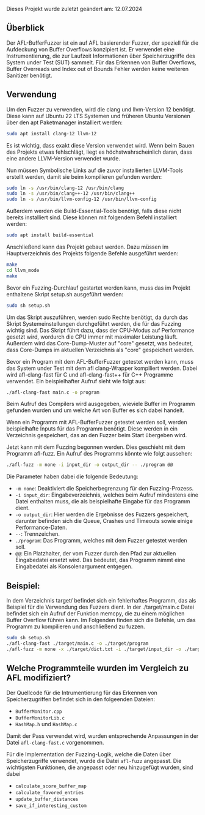 Dieses Projekt wurde zuletzt geändert am: 12.07.2024

## Überblick

Der AFL-BufferFuzzer ist ein auf AFL basierender Fuzzer, der speziell für die Aufdeckung von Buffer Overflows konzipiert ist. Er verwendet eine Instrumentierung, die zur Laufzeit Informationen über Speicherzugriffe des System under Test (SUT) sammelt. Für das Erkennen von Buffer Overflows, Buffer Overreads und Index out of Bounds Fehler werden keine weiteren Sanitizer benötigt.

## Verwendung

Um den Fuzzer zu verwenden, wird die clang und llvm-Version 12 benötigt. Diese kann auf Ubuntu 22 LTS Systemen und früheren Ubuntu Versionen über den apt Paketmanager installiert werden:

```bash
sudo apt install clang-12 llvm-12
```

Es ist wichtig, dass exakt diese Version verwendet wird. Wenn beim Bauen des Projekts etwas fehlschlägt, liegt es höchstwahrscheinlich daran, dass eine andere LLVM-Version verwendet wurde.

Nun müssen Symbolische Links auf die zuvor installierten LLVM-Tools erstellt werden, damit sie beim kompilieren gefunden werden:

```bash
sudo ln -s /usr/bin/clang-12 /usr/bin/clang
sudo ln -s /usr/bin/clang++-12 /usr/bin/clang++
sudo ln -s /usr/bin/llvm-config-12 /usr/bin/llvm-config
```

Außerdem werden die Build-Essential-Tools benötigt, falls diese nicht bereits installiert sind. Diese können mit folgendem Befehl installiert werden:

```bash
sudo apt install build-essential
```

Anschließend kann das Projekt gebaut werden. Dazu müssen im Hauptverzeichnis des Projekts folgende Befehle ausgeführt werden:

```bash
make
cd llvm_mode
make
```

Bevor ein Fuzzing-Durchlauf gestartet werden kann, muss das im Projekt enthaltene Skript setup.sh ausgeführt werden:

```bash
sudo sh setup.sh
```

Um das Skript auszuführen, werden sudo Rechte benötigt, da durch das Skript Systemeinstellungen durchgeführt werden, die für das Fuzzing wichtig sind. Das Skript führt dazu, dass der CPU-Modus auf Performance gesetzt wird, wordurch die CPU immer mit maximaler Leistung läuft. Außerdem wird das Core-Dump-Muster auf "core" gesetzt, was bedeutet, dass Core-Dumps im aktuellen Verzeichnis als "core" gespeichert werden. 

Bevor ein Program mit dem AFL-BufferFuzzer getestet werden kann, muss das System under Test mit dem afl clang-Wrapper kompiliert werden. Dabei wird afl-clang-fast für C und afl-clang-fast++ für C++ Programme verwendet. Ein beispielhafter Aufruf sieht wie folgt aus:

```bash
./afl-clang-fast main.c -o program 
```

Beim Aufruf des Compilers wird ausgegeben, wieviele Buffer im Programm gefunden wurden und um welche Art von Buffer es sich dabei handelt.

Wenn ein Programm mit AFL-BufferFuzzer getestet werden soll, werden beispielhafte Inputs für das Programm benötigt. Diese werden in ein Verzeichnis gespeichert, das an den Fuzzer beim Start übergeben wird.

Jetzt kann mit dem Fuzzing begonnen werden. Dies geschieht mit dem Programm afl-fuzz. Ein Aufruf des Programms könnte wie folgt aussehen:

```bash
./afl-fuzz -m none -i input_dir -o output_dir -- ./program @@
```
Die Parameter haben dabei die folgende Bedeutung:
- `-m none`: Deaktiviert die Speicherbegrenzung für den Fuzzing-Prozess.
- `-i input_dir`: Eingabeverzeichnis, welches beim Aufruf mindestens eine Datei enthalten muss, die als beispielhafte Eingabe für das Programm dient.
- `-o output_dir`: Hier werden die Ergebnisse des Fuzzers gespeichert, darunter befinden sich die Queue, Crashes und Timeouts sowie einige Performance-Daten.
- `--`: Trennzeichen.
- `./program`: Das Programm, welches mit dem Fuzzer getestet werden soll.
- `@@`: Ein Platzhalter, der vom Fuzzer durch den Pfad zur aktuellen Eingabedatei ersetzt wird. Das bedeutet, das Programm nimmt eine Eingabedatei als Konsolenargument entgegen.

## Beispiel:

In dem Verzeichnis target/ befindet sich ein fehlerhaftes Programm, das als Beispiel für die Verwendung des Fuzzers dient. In der ./target/main.c Datei befindet sich ein Aufruf der Funktion memcpy, die zu einem möglichen Buffer Overflow führen kann. Im Folgenden finden sich die Befehle, um das Programm zu kompilieren und anschließend zu fuzzen.

```bash
sudo sh setup.sh
./afl-clang-fast ./target/main.c -o ./target/program
./afl-fuzz -m none -x ./target/dict.txt -i ./target/input_dir -o ./target/output_dir -- ./target/program @@
```

## Welche Programmteile wurden im Vergleich zu AFL modifiziert?

Der Quellcode für die Intrumentierung für das Erkennen von Speicherzugriffen befindet sich in den folgeenden Dateien:

- `BufferMonitor.cpp`
- `BufferMonitorLib.c`
- `HashMap.h` und `HashMap.c`

Damit der Pass verwendet wird, wurden entsprechende Anpassungen in der Datei `afl-clang-fast.c` vorgenommen.

Für die Implementation der Fuzzing-Logik, welche die Daten über Speicherzugriffe verwendet, wurde die Datei `afl-fuzz` angepasst. Die wichtigsten Funktionen, die angepasst oder neu hinzugefügt wurden, sind dabei

- `calculate_score_buffer_map`
- `calculate_favored_entries`
- `update_buffer_distances`
- `save_if_interesting_custom`



